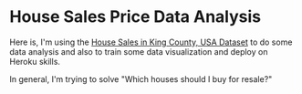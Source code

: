# House Sales Price Data Analysis

Here is, I'm using the [House Sales in King County, USA Dataset](https://www.kaggle.com/harlfoxem/housesalesprediction)
to do some data analysis and also to train some data visualization and deploy on Heroku skills.

In general, I'm trying to solve "Which houses should I buy for resale?"
